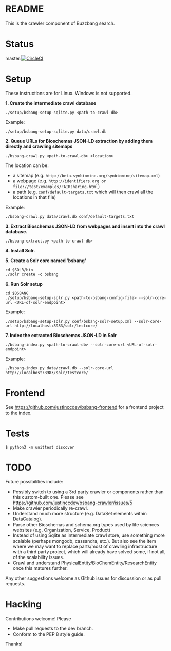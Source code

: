 # README #

This is the crawler component of Buzzbang search.

# Status #
master:[![CircleCI](https://circleci.com/gh/justinccdev/bsbang-crawler/tree/master.svg?style=svg)](https://circleci.com/gh/justinccdev/bsbang-crawler/tree/master) 

# Setup #

These instructions are for Linux.  Windows is not supported.

**1. Create the intermediate crawl database**
```
./setup/bsbang-setup-sqlite.py <path-to-crawl-db>
```
Example:
```
./setup/bsbang-setup-sqlite.py data/crawl.db
```

**2. Queue URLs for Bioschemas JSON-LD extraction by adding them directly and crawling sitemaps**
```
./bsbang-crawl.py <path-to-crawl-db> <location>
```

The location can be:
  * a sitemap (e.g. `http://beta.synbiomine.org/synbiomine/sitemap.xml`)
  * a webpage (e.g. `http://identifiers.org or file://test/examples/FAIRsharing.html`)
  * a path (e.g. `conf/default-targets.txt` which will then crawl all the locations in that file)

Example:
```
./bsbang-crawl.py data/crawl.db conf/default-targets.txt
```

**3. Extract Bioschemas JSON-LD from webpages and insert into the crawl database.**
```
./bsbang-extract.py <path-to-crawl-db>
```

**4. Install Solr.**

**5. Create a Solr core named 'bsbang'**
```
cd $SOLR/bin
./solr create -c bsbang
```

**6. Run Solr setup**
```
cd $BSBANG
./setup/bsbang-setup-solr.py <path-to-bsbang-config-file> --solr-core-url <URL-of-solr-endpoint>
```
Example:
```
./setup/bsbang-setup-solr.py conf/bsbang-solr-setup.xml --solr-core-url http://localhost:8983/solr/testcore/
```

**7. Index the extracted Bioschemas JSON-LD in Solr**
```
./bsbang-index.py <path-to-crawl-db> --solr-core-url <URL-of-solr-endpoint>
```
Example:
```
./bsbang-index.py data/crawl.db --solr-core-url http://localhost:8983/solr/testcore/
```

# Frontend #

See https://github.com/justinccdev/bsbang-frontend for a frontend project to the index.

# Tests #

```
$ python3 -m unittest discover
```

# TODO #
Future possibilities include:

* Possibly switch to using a 3rd party crawler or components rather than this custom-built one. 
Please see https://github.com/justinccdev/bsbang-crawler/issues/5
* Make crawler periodically re-crawl.
* Understand much more structure (e.g. DataSet elements within DataCatalog).
* Parse other Bioschemas and schema.org types used by life sciences websites (e.g. Organization, Service, Product)
* Instead of using Sqlite as intermediate crawl store, use something more scalable (perhaps mongodb, cassandra, etc.).
But also see the item where we may want to replace parts/most of crawling infrastructure with a third party project,
which will already have solved some, if not all, of the scalability issues.
* Crawl and understand PhysicalEntity/BioChemEntity/ResearchEntity once this matures further.

Any other suggestions welcome as Github issues for discussion or as pull requests.

# Hacking #

Contributions welcome!  Please

* Make pull requests to the dev branch.
* Conform to the PEP 8 style guide.

Thanks!
